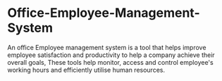# Office-Employee-Management-System
An office Employee management system is a tool that helps improve employee satisfaction and productivity to help a company achieve their overall goals, These tools help monitor, access and control employee's working hours and efficiently utilise human resources.
